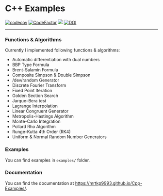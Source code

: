 # C++ Examples
[![codecov](https://codecov.io/gh/mrtkp9993/Cpp-Examples/branch/master/graph/badge.svg)](https://codecov.io/gh/mrtkp9993/Cpp-Examples)
[![CodeFactor](https://www.codefactor.io/repository/github/mrtkp9993/cpp-examples/badge/master)](https://www.codefactor.io/repository/github/mrtkp9993/cpp-examples/overview/master)
![](https://img.shields.io/github/license/mrtkp9993/Cpp-Examples.svg)
[![DOI](https://zenodo.org/badge/133697197.svg)](https://zenodo.org/badge/latestdoi/133697197)

***

### Functions & Algorithms

Currently I implemented following functions & algorithms:

* Automatic differentiation with dual numbers
* BBP Type Formula
* Brent-Salamin Formula
* Composite Simpson & Double Simpson
* /dev/random Generator
* Discrete Fourier Transform
* Fixed Point Iteration
* Golden Section Search
* Jarque–Bera test
* Lagrange Interpolation
* Linear Congruent Generator
* Metropolis-Hastings Algorithm
* Monte-Carlo Integration
* Pollard Rho Algorithm
* Runge-Kutta 4th Order (RK4)
* Uniform & Normal Random Number Generators


### Examples

You can find examples in `examples/` folder.

### Documentation

You can find the documentation at https://mrtkp9993.github.io/Cpp-Examples/.

